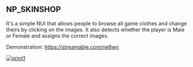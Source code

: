 ## NP_SKINSHOP

It's a simple NUI that allows people to browse all game clothes and change theirs by clicking on the images. It also detects whether the player is Male or Female and assigns the correct images.

Demonstration: https://streamable.com/ne6wn

[![print1](https://imgur.com/zUnh5Gj.png)](https://imgur.com/zUnh5Gj.png)
